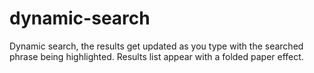 # dynamic-search
Dynamic search, the results get updated as you type with the searched phrase being highlighted. Results list appear with a folded paper effect.
